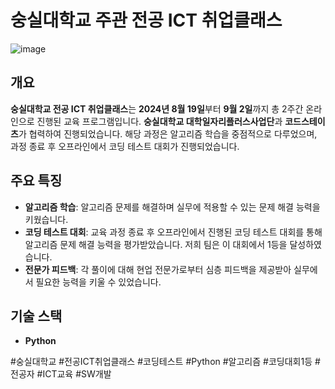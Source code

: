 # **숭실대학교 주관 전공 ICT 취업클래스**

![image](https://github.com/user-attachments/assets/32c45379-9f6b-4fc6-8c0c-2ecc989b3a09)


## 개요
**숭실대학교 전공 ICT 취업클래스**는 **2024년 8월 19일**부터 **9월 2일**까지 총 2주간 온라인으로 진행된 교육 프로그램입니다. 
**숭실대학교 대학일자리플러스사업단**과 **코드스테이츠**가 협력하여 진행되었습니다.
해당 과정은 알고리즘 학습을 중점적으로 다루었으며, 과정 종료 후 오프라인에서 코딩 테스트 대회가 진행되었습니다.



## 주요 특징
- **알고리즘 학습**: 알고리즘 문제를 해결하며 실무에 적용할 수 있는 문제 해결 능력을 키웠습니다.
- **코딩 테스트 대회**: 교육 과정 종료 후 오프라인에서 진행된 코딩 테스트 대회를 통해 알고리즘 문제 해결 능력을 평가받았습니다. 저희 팀은 이 대회에서 1등을 달성하였습니다.
- **전문가 피드백**: 각 풀이에 대해 현업 전문가로부터 심층 피드백을 제공받아 실무에서 필요한 능력을 키울 수 있었습니다.

## 기술 스택
- **Python**


#숭실대학교 #전공ICT취업클래스 #코딩테스트 #Python #알고리즘 #코딩대회1등 #전공자 #ICT교육 #SW개발
